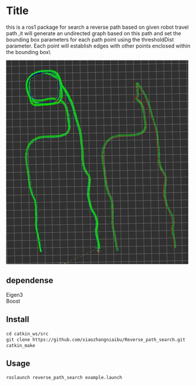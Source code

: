 # Title

this is a ros1 package for search a reverse path based on given robot travel path ,it will generate an undirected graph based on this path and set the bounding box parameters for each path point using the thresholdDist parameter. Each point will establish edges with other points enclosed within the bounding box\

![Alt text](pic/20240103-095853.jpg)

## dependense

Eigen3 \
Boost

## Install

```shell
cd catkin_ws/src
git clone https://github.com/xiaozhangniaibu/Reverse_path_search.git
catkin_make
```

## Usage

```shell
roslaunch reverse_path_search example.launch
```
